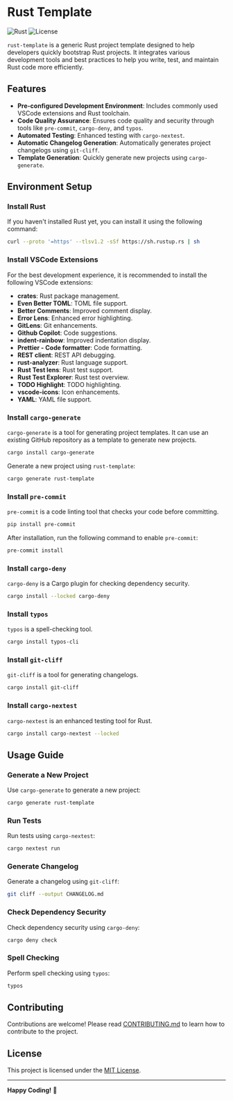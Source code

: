# Rust Template

![Rust](https://img.shields.io/badge/Rust-1.84.1-orange?logo=rust)
![License](https://img.shields.io/badge/License-MIT-blue)

`rust-template` is a generic Rust project template designed to help developers quickly bootstrap Rust projects. It integrates various development tools and best practices to help you write, test, and maintain Rust code more efficiently.

## Features

- **Pre-configured Development Environment**: Includes commonly used VSCode extensions and Rust toolchain.
- **Code Quality Assurance**: Ensures code quality and security through tools like `pre-commit`, `cargo-deny`, and `typos`.
- **Automated Testing**: Enhanced testing with `cargo-nextest`.
- **Automatic Changelog Generation**: Automatically generates project changelogs using `git-cliff`.
- **Template Generation**: Quickly generate new projects using `cargo-generate`.

## Environment Setup

### Install Rust

If you haven't installed Rust yet, you can install it using the following command:

```bash
curl --proto '=https' --tlsv1.2 -sSf https://sh.rustup.rs | sh
```

### Install VSCode Extensions

For the best development experience, it is recommended to install the following VSCode extensions:

- **crates**: Rust package management.
- **Even Better TOML**: TOML file support.
- **Better Comments**: Improved comment display.
- **Error Lens**: Enhanced error highlighting.
- **GitLens**: Git enhancements.
- **Github Copilot**: Code suggestions.
- **indent-rainbow**: Improved indentation display.
- **Prettier - Code formatter**: Code formatting.
- **REST client**: REST API debugging.
- **rust-analyzer**: Rust language support.
- **Rust Test lens**: Rust test support.
- **Rust Test Explorer**: Rust test overview.
- **TODO Highlight**: TODO highlighting.
- **vscode-icons**: Icon enhancements.
- **YAML**: YAML file support.

### Install `cargo-generate`

`cargo-generate` is a tool for generating project templates. It can use an existing GitHub repository as a template to generate new projects.

```bash
cargo install cargo-generate
```

Generate a new project using `rust-template`:

```bash
cargo generate rust-template
```

### Install `pre-commit`

`pre-commit` is a code linting tool that checks your code before committing.

```bash
pip install pre-commit
```

After installation, run the following command to enable `pre-commit`:

```bash
pre-commit install
```

### Install `cargo-deny`

`cargo-deny` is a Cargo plugin for checking dependency security.

```bash
cargo install --locked cargo-deny
```

### Install `typos`

`typos` is a spell-checking tool.

```bash
cargo install typos-cli
```

### Install `git-cliff`

`git-cliff` is a tool for generating changelogs.

```bash
cargo install git-cliff
```

### Install `cargo-nextest`

`cargo-nextest` is an enhanced testing tool for Rust.

```bash
cargo install cargo-nextest --locked
```

## Usage Guide

### Generate a New Project

Use `cargo-generate` to generate a new project:

```bash
cargo generate rust-template
```

### Run Tests

Run tests using `cargo-nextest`:

```bash
cargo nextest run
```

### Generate Changelog

Generate a changelog using `git-cliff`:

```bash
git cliff --output CHANGELOG.md
```

### Check Dependency Security

Check dependency security using `cargo-deny`:

```bash
cargo deny check
```

### Spell Checking

Perform spell checking using `typos`:

```bash
typos
```

## Contributing

Contributions are welcome! Please read [CONTRIBUTING.md](CONTRIBUTING.md) to learn how to contribute to the project.

## License

This project is licensed under the [MIT License](LICENSE).

---

**Happy Coding!** 🚀
